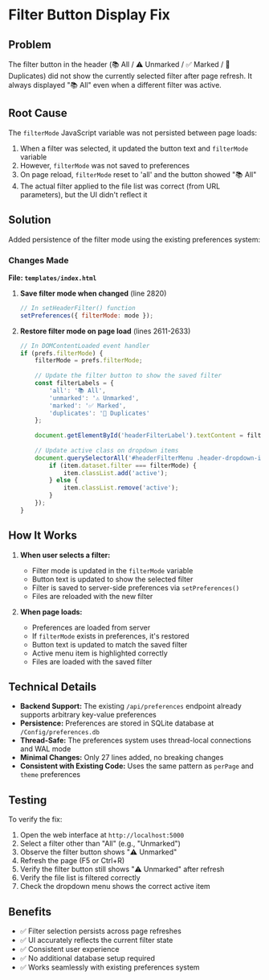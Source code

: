 # Filter Button Display Fix

## Problem
The filter button in the header (📚 All / ⚠️ Unmarked / ✅ Marked / 🔁 Duplicates) did not show the currently selected filter after page refresh. It always displayed "📚 All" even when a different filter was active.

## Root Cause
The `filterMode` JavaScript variable was not persisted between page loads:
1. When a filter was selected, it updated the button text and `filterMode` variable
2. However, `filterMode` was not saved to preferences
3. On page reload, `filterMode` reset to 'all' and the button showed "📚 All"
4. The actual filter applied to the file list was correct (from URL parameters), but the UI didn't reflect it

## Solution
Added persistence of the filter mode using the existing preferences system:

### Changes Made

**File: `templates/index.html`**

1. **Save filter mode when changed** (line 2820)
   ```javascript
   // In setHeaderFilter() function
   setPreferences({ filterMode: mode });
   ```

2. **Restore filter mode on page load** (lines 2611-2633)
   ```javascript
   // In DOMContentLoaded event handler
   if (prefs.filterMode) {
       filterMode = prefs.filterMode;
       
       // Update the filter button to show the saved filter
       const filterLabels = {
           'all': '📚 All',
           'unmarked': '⚠️ Unmarked',
           'marked': '✅ Marked',
           'duplicates': '🔁 Duplicates'
       };
       
       document.getElementById('headerFilterLabel').textContent = filterLabels[filterMode];
       
       // Update active class on dropdown items
       document.querySelectorAll('#headerFilterMenu .header-dropdown-item').forEach(item => {
           if (item.dataset.filter === filterMode) {
               item.classList.add('active');
           } else {
               item.classList.remove('active');
           }
       });
   }
   ```

## How It Works

1. **When user selects a filter:**
   - Filter mode is updated in the `filterMode` variable
   - Button text is updated to show the selected filter
   - Filter is saved to server-side preferences via `setPreferences()`
   - Files are reloaded with the new filter

2. **When page loads:**
   - Preferences are loaded from server
   - If `filterMode` exists in preferences, it's restored
   - Button text is updated to match the saved filter
   - Active menu item is highlighted correctly
   - Files are loaded with the saved filter

## Technical Details

- **Backend Support:** The existing `/api/preferences` endpoint already supports arbitrary key-value preferences
- **Persistence:** Preferences are stored in SQLite database at `/Config/preferences.db`
- **Thread-Safe:** The preferences system uses thread-local connections and WAL mode
- **Minimal Changes:** Only 27 lines added, no breaking changes
- **Consistent with Existing Code:** Uses the same pattern as `perPage` and `theme` preferences

## Testing

To verify the fix:

1. Open the web interface at `http://localhost:5000`
2. Select a filter other than "All" (e.g., "Unmarked")
3. Observe the filter button shows "⚠️ Unmarked"
4. Refresh the page (F5 or Ctrl+R)
5. Verify the filter button still shows "⚠️ Unmarked" after refresh
6. Verify the file list is filtered correctly
7. Check the dropdown menu shows the correct active item

## Benefits

- ✅ Filter selection persists across page refreshes
- ✅ UI accurately reflects the current filter state
- ✅ Consistent user experience
- ✅ No additional database setup required
- ✅ Works seamlessly with existing preferences system
